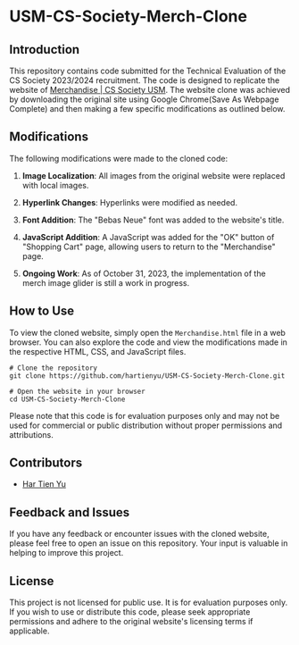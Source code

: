 # USM-CS-Society-Merch-Clone

## Introduction

This repository contains code submitted for the Technical Evaluation of the CS Society 2023/2024 recruitment. The code is designed to replicate the website of [Merchandise | CS Society USM](https://merch.cssocietyusm.com/). The website clone was achieved by downloading the original site using Google Chrome(Save As Webpage Complete) and then making a few specific modifications as outlined below. 

## Modifications

The following modifications were made to the cloned code:

1. **Image Localization**: All images from the original website were replaced with local images.

2. **Hyperlink Changes**: Hyperlinks were modified as needed.

3. **Font Addition**: The "Bebas Neue" font was added to the website's title.

4. **JavaScript Addition**: A JavaScript was added for the "OK" button of "Shopping Cart" page, allowing users to return to the "Merchandise" page.

5. **Ongoing Work**: As of October 31, 2023, the implementation of the merch image glider is still a work in progress.

## How to Use

To view the cloned website, simply open the `Merchandise.html` file in a web browser. You can also explore the code and view the modifications made in the respective HTML, CSS, and JavaScript files.

```shell
# Clone the repository
git clone https://github.com/hartienyu/USM-CS-Society-Merch-Clone.git

# Open the website in your browser
cd USM-CS-Society-Merch-Clone
```

Please note that this code is for evaluation purposes only and may not be used for commercial or public distribution without proper permissions and attributions.

## Contributors

- [Har Tien Yu](https://github.com/hartienyu)

## Feedback and Issues

If you have any feedback or encounter issues with the cloned website, please feel free to open an issue on this repository. Your input is valuable in helping to improve this project.

## License

This project is not licensed for public use. It is for evaluation purposes only. If you wish to use or distribute this code, please seek appropriate permissions and adhere to the original website's licensing terms if applicable.

